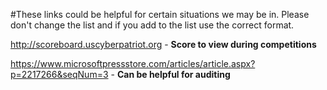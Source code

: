#These links could be helpful for certain situations we may be in. Please don't change the list and if you add to the list use the correct format.

http://scoreboard.uscyberpatriot.org - **Score to view during competitions**

https://www.microsoftpressstore.com/articles/article.aspx?p=2217266&seqNum=3 - **Can be helpful for auditing**
